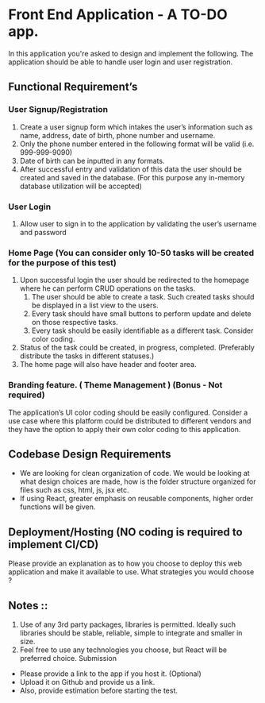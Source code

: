 # Front End Application - A TO-DO app.
In this application you're asked to design and implement the following.
The application should be able to handle user login and user registration.
## Functional Requirement’s

### User Signup/Registration
1. Create a user signup form which intakes the user’s information such as name,
address, date of birth, phone number and username.
2. Only the phone number entered in the following format will be valid (i.e. 999-999-9090)
3. Date of birth can be inputted in any formats.
4. After successful entry and validation of this data the user should be created and
saved in the database. (For this purpose any in-memory database utilization will be accepted)

### User Login
1. Allow user to sign in to the application by validating the user’s username and
password

### Home Page (You can consider only 10-50 tasks will be created for the purpose of this test)
1. Upon successful login the user should be redirected to the homepage where he can
perform CRUD operations on the tasks.
    1. The user should be able to create a task. Such created tasks should be
displayed in a list view to the users.
    2. Every task should have small buttons to perform update and delete on
those respective tasks.
    3. Every task should be easily identifiable as a different task. Consider color
coding.
2. Status of the task could be created, in progress, completed. (Preferably distribute the tasks in different statuses.)
3. The home page will also have header and footer area.

### Branding feature. ( Theme Management ) (Bonus - Not required)
The application’s UI color coding should be easily configured. Consider a use case
where this platform could be distributed to different
vendors and they have the option to apply their own color coding to this application.
## Codebase Design Requirements
* We are looking for clean organization of code. We would be looking at what design
choices are made, how is the folder structure organized for files such as css, html, js, jsx etc.
* If using React, greater emphasis on reusable components, higher order functions will
be given.
## Deployment/Hosting (NO coding is required to implement CI/CD)
Please provide an explanation as to how you choose to deploy this web application and make it available to use. What strategies you would choose ?
## Notes ::
1. Use of any 3rd party packages, libraries is permitted. Ideally such libraries should be
stable, reliable, simple to integrate and smaller in size.
2. Feel free to use any technologies you choose, but React will be preferred choice.
Submission
* Please provide a link to the app if you host it. (Optional)
* Upload it on Github and provide us a link.
* Also, provide estimation before starting the test.